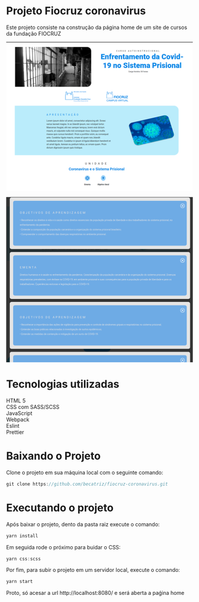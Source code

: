 # Projeto Fiocruz coronavirus

Este projeto consiste na construção da página home de um site de cursos da fundação FIOCRUZ

<p align="center"> 
<img src="./img/github/home.png" width="550px"/>
</p>
<p align="center"> 
<img src="./img/github/modal.png"  width="550px"/>
</p>

# Tecnologias utilizadas

HTML 5<br/>
CSS com SASS/SCSS<br/>
JavaScript<br/>
Webpack<br/>
Eslint<br/>
Prettier

# Baixando o Projeto

Clone o projeto em sua máquina local com o seguinte comando:

```js
git clone https://github.com/becatriz/fiocruz-coronavirus.git
```

# Executando o projeto

Após baixar o projeto, dento da pasta raiz execute o comando:

```js
yarn install
```

Em seguida rode o próximo para buidar o CSS:

```js
yarn css:scss
```

Por fim, para subir o projeto em um servidor local, execute o comando:

```js
yarn start
```

Proto, só acesar a url http://localhost:8080/ e será aberta a paǵina home
